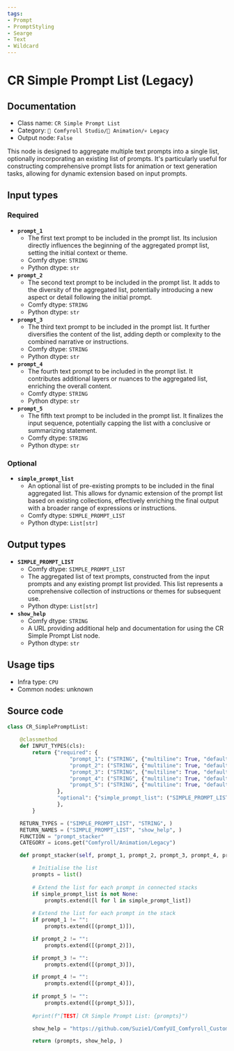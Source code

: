 ```yaml
---
tags:
- Prompt
- PromptStyling
- Searge
- Text
- Wildcard
---
```


# CR Simple Prompt List (Legacy)
## Documentation
- Class name: `CR Simple Prompt List`
- Category: `🧩 Comfyroll Studio/🎥 Animation/💀 Legacy`
- Output node: `False`

This node is designed to aggregate multiple text prompts into a single list, optionally incorporating an existing list of prompts. It's particularly useful for constructing comprehensive prompt lists for animation or text generation tasks, allowing for dynamic extension based on input prompts.
## Input types
### Required
- **`prompt_1`**
    - The first text prompt to be included in the prompt list. Its inclusion directly influences the beginning of the aggregated prompt list, setting the initial context or theme.
    - Comfy dtype: `STRING`
    - Python dtype: `str`
- **`prompt_2`**
    - The second text prompt to be included in the prompt list. It adds to the diversity of the aggregated list, potentially introducing a new aspect or detail following the initial prompt.
    - Comfy dtype: `STRING`
    - Python dtype: `str`
- **`prompt_3`**
    - The third text prompt to be included in the prompt list. It further diversifies the content of the list, adding depth or complexity to the combined narrative or instructions.
    - Comfy dtype: `STRING`
    - Python dtype: `str`
- **`prompt_4`**
    - The fourth text prompt to be included in the prompt list. It contributes additional layers or nuances to the aggregated list, enriching the overall content.
    - Comfy dtype: `STRING`
    - Python dtype: `str`
- **`prompt_5`**
    - The fifth text prompt to be included in the prompt list. It finalizes the input sequence, potentially capping the list with a conclusive or summarizing statement.
    - Comfy dtype: `STRING`
    - Python dtype: `str`
### Optional
- **`simple_prompt_list`**
    - An optional list of pre-existing prompts to be included in the final aggregated list. This allows for dynamic extension of the prompt list based on existing collections, effectively enriching the final output with a broader range of expressions or instructions.
    - Comfy dtype: `SIMPLE_PROMPT_LIST`
    - Python dtype: `List[str]`
## Output types
- **`SIMPLE_PROMPT_LIST`**
    - Comfy dtype: `SIMPLE_PROMPT_LIST`
    - The aggregated list of text prompts, constructed from the input prompts and any existing prompt list provided. This list represents a comprehensive collection of instructions or themes for subsequent use.
    - Python dtype: `List[str]`
- **`show_help`**
    - Comfy dtype: `STRING`
    - A URL providing additional help and documentation for using the CR Simple Prompt List node.
    - Python dtype: `str`
## Usage tips
- Infra type: `CPU`
- Common nodes: unknown


## Source code
```python
class CR_SimplePromptList:

    @classmethod
    def INPUT_TYPES(cls):
        return {"required": {
                    "prompt_1": ("STRING", {"multiline": True, "default": "prompt"}),
                    "prompt_2": ("STRING", {"multiline": True, "default": "prompt"}),
                    "prompt_3": ("STRING", {"multiline": True, "default": "prompt"}),
                    "prompt_4": ("STRING", {"multiline": True, "default": "prompt"}),
                    "prompt_5": ("STRING", {"multiline": True, "default": "prompt"}),
                },
                "optional": {"simple_prompt_list": ("SIMPLE_PROMPT_LIST",)
                },
        }

    RETURN_TYPES = ("SIMPLE_PROMPT_LIST", "STRING", )
    RETURN_NAMES = ("SIMPLE_PROMPT_LIST", "show_help", )
    FUNCTION = "prompt_stacker"
    CATEGORY = icons.get("Comfyroll/Animation/Legacy")

    def prompt_stacker(self, prompt_1, prompt_2, prompt_3, prompt_4, prompt_5, simple_prompt_list=None):

        # Initialise the list
        prompts = list()
        
        # Extend the list for each prompt in connected stacks
        if simple_prompt_list is not None:
            prompts.extend([l for l in simple_prompt_list])
        
        # Extend the list for each prompt in the stack
        if prompt_1 != "":
            prompts.extend([(prompt_1)]),

        if prompt_2 != "":
            prompts.extend([(prompt_2)]),

        if prompt_3 != "":
            prompts.extend([(prompt_3)]),

        if prompt_4 != "":
            prompts.extend([(prompt_4)]),
            
        if prompt_5 != "":
            prompts.extend([(prompt_5)]),
            
        #print(f"[TEST] CR Simple Prompt List: {prompts}")        

        show_help = "https://github.com/Suzie1/ComfyUI_Comfyroll_CustomNodes/wiki/Prompt-Nodes#cr-simple-prompt-list"           

        return (prompts, show_help, )

```
